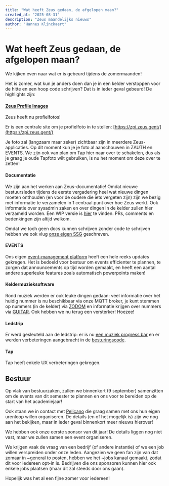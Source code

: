 ```yaml
---
title: "Wat heeft Zeus gedaan, de afgelopen maan?"
created_at: "2025-08-31"
description: "Zeus maandelijks nieuws"
author: "Hannes Klinckaert"
---
```


# Wat heeft Zeus gedaan, de afgelopen maan?

We kijken even naar wat er is gebeurd tijdens de zomermaanden!

Het is zomer, wat kun je anders doen dan je in een kelder verstoppen voor de hitte en een hoop code schrijven? Dat is in ieder geval gebeurd! De highlights zijn:

#### [Zeus Profile Images](https://github.com/ZeusWPI/ZPI)

Zeus heeft nu profielfotos!

Er is een centrale site om je profielfoto in te stellen: [https://zpi.zeus.gent/](https://zpi.zeus.gent/)

Je foto zal (langzaam maar zeker) zichtbaar zijn in meerdere Zeus-applicaties. Op dit moment kun je je foto al aanschouwen in ZAUTH en EVENTS. We zijn ook van plan om Tap hier naar over te schakelen, dus als je graag je oude Tapfoto wilt gebruiken, is nu het moment om deze over te zetten!

#### Documentatie

We zijn aan het werken aan Zeus-documentatie! Omdat nieuwe bestuursleden tijdens de eerste vergadering heel wat nieuwe dingen moeten onthouden (en voor de oudere die iets vergeten zijn) zijn we bezig met informatie te verzamelen in 1 centraal punt over hoe Zeus werkt. Ook informatie over sysadmin zaken en over dingen in de kelder zullen hier verzameld worden. Een WIP versie is [hier](https://git.zeus.gent/ZeusWPI/docs) te vinden. PRs, comments en bedenkingen zijn altijd welkom.

Omdat we toch geen docs kunnen schrijven zonder code te schrijven hebben we ook vlug [onze eigen SSG](https://github.com/ZeusWPI/ligny) geschreven.

#### EVENTS

Ons eigen [event-management platform](https://github.com/ZeusWPI/events) heeft een hele reeks updates gekregen. Het is bedoeld voor bestuur om events efficienter te plannen, te zorgen dat announcements op tijd worden gemaakt, en heeft een aantal andere superleuke features zoals automatisch powerpoints maken!

#### Keldermuzieksoftware

Rond muziek werden er ook leuke dingen gedaan: veel informatie over het huidig nummer is nu beschikbaar via onze MQTT broker, je kunt stemmen op nummers (in de kelder) via [ZODOM](https://github.com/ZeusWPI/ZODOM) en informatie krijgen over nummers via [GUITAR](https://github.com/ZeusWPI/GUITAR). Ook hebben we nu terug een versterker! Hoezee!

#### Ledstrip

Er werd gesleuteld aan de ledstrip: er is nu [een muziek progress bar](https://github.com/ZeusWPI/ledstrip-spotify-progress) en er werden verbeteringen aangebracht in de [besturingscode](https://github.com/ZeusWPI/ledstrip_sandbox).

#### Tap

Tap heeft enkele UX verbeteringen gekregen.

## Bestuur

Op vlak van bestuurzaken, zullen we binnenkort (9 september) samenzitten om de events van dit semester te plannen en ons voor te bereiden op de start van het academiejaar!

Ook staan we in contact met [Pelicano](https://pelicano.be/) die graag samen met ons hun eigen urenloop willen organiseren. De details (en of het mogelijk is) zijn we nog aan het bekijken, maar in ieder geval binnenkort meer nieuws hierover!

We hebben ook onze eerste sponsor van dit jaar! De details liggen nog niet vast, maar we zullen samen een event organiseren.

We krijgen vaak de vraag van een bedrijf (of andere instantie) of we een job willen verspreiden onder onze leden. Aangezien we geen fan zijn van dat zomaar in ~general to posten, hebben we het ~jobs kanaal gemaakt, zodat dit voor iedereen opt-in is. Bedrijven die ons sponsoren kunnen hier ook enkele jobs plaatsen (maar dit zal steeds door ons gaan).

Hopelijk was het al een fijne zomer voor iedereen!
